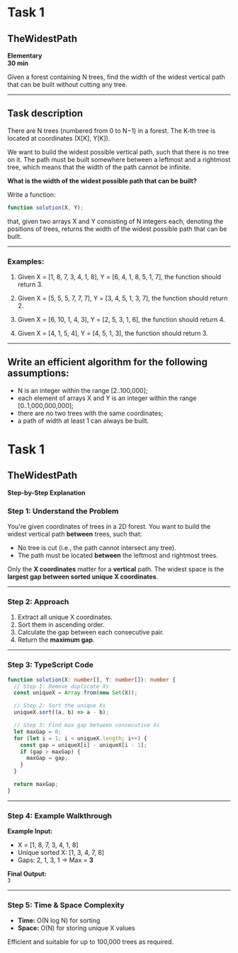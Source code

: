 # Task 1

## TheWidestPath

**Elementary**  
**30 min**

Given a forest containing N trees, find the width of the widest vertical path that can be built without cutting any tree.

---

## Task description

There are N trees (numbered from 0 to N−1) in a forest. The K-th tree is located at coordinates (X[K], Y[K]).

We want to build the widest possible vertical path, such that there is no tree on it. The path must be built somewhere between a leftmost and a rightmost tree, which means that the width of the path cannot be infinite.

**What is the width of the widest possible path that can be built?**

Write a function:

``` ts
function solution(X, Y);
```

that, given two arrays X and Y consisting of N integers each, denoting the positions of trees, returns the width of the widest possible path that can be built.

---

### Examples:

1. Given X = [1, 8, 7, 3, 4, 1, 8], Y = [6, 4, 1, 8, 5, 1, 7], the function should return 3.

2. Given X = [5, 5, 5, 7, 7, 7], Y = [3, 4, 5, 1, 3, 7], the function should return 2.

3. Given X = [6, 10, 1, 4, 3], Y = [2, 5, 3, 1, 6], the function should return 4.

4. Given X = [4, 1, 5, 4], Y = [4, 5, 1, 3], the function should return 3.

---

## Write an efficient algorithm for the following assumptions:

- N is an integer within the range [2..100,000];
- each element of arrays X and Y is an integer within the range [0..1,000,000,000];
- there are no two trees with the same coordinates;
- a path of width at least 1 can always be built.


# Task 1

## TheWidestPath

**Step-by-Step Explanation**

### Step 1: Understand the Problem
You're given coordinates of trees in a 2D forest. You want to build the widest vertical path **between** trees, such that:
- No tree is cut (i.e., the path cannot intersect any tree).
- The path must be located **between** the leftmost and rightmost trees.

Only the **X coordinates** matter for a **vertical** path. The widest space is the **largest gap between sorted unique X coordinates**.

---

### Step 2: Approach

1. Extract all unique X coordinates.
2. Sort them in ascending order.
3. Calculate the gap between each consecutive pair.
4. Return the **maximum gap**.

---

### Step 3: TypeScript Code


```ts copy
function solution(X: number[], Y: number[]): number {
  // Step 1: Remove duplicate Xs
  const uniqueX = Array.from(new Set(X));

  // Step 2: Sort the unique Xs
  uniqueX.sort((a, b) => a - b);

  // Step 3: Find max gap between consecutive Xs
  let maxGap = 0;
  for (let i = 1; i < uniqueX.length; i++) {
    const gap = uniqueX[i] - uniqueX[i - 1];
    if (gap > maxGap) {
      maxGap = gap;
    }
  }

  return maxGap;
}
```

---

### Step 4: Example Walkthrough

**Example Input:**
- X = [1, 8, 7, 3, 4, 1, 8]
- Unique sorted X: [1, 3, 4, 7, 8]
- Gaps: 2, 1, 3, 1 → Max = **3**

**Final Output:**  
`3`

---

### Step 5: Time & Space Complexity

- **Time:** O(N log N) for sorting
- **Space:** O(N) for storing unique X values

Efficient and suitable for up to 100,000 trees as required.


